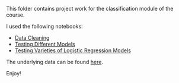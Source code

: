 This folder contains project work for the classification module of the course.

I used the following notebooks:
- [Data Cleaning](https://github.com/tyrnaki/metis_coursework/blob/main/COVID-19/COVID-19%20Data%20Reformatting.ipynb)
- [Testing Different Models](https://github.com/tyrnaki/metis_coursework/blob/main/COVID-19/Classification%20Sandbox.ipynb)
- [Testing Varieties of Logistic Regression Models](https://github.com/tyrnaki/metis_coursework/blob/main/COVID-19/Logistic%20Regression%20Sandbox.ipynb)

The underlying data can be found [here](https://github.com/tyrnaki/metis_coursework/blob/main/COVID-19/USA-data-categorical.csv).

Enjoy!
